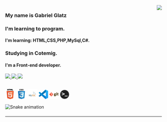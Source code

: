 <img align='right' src="https://github-readme-stats.vercel.app/api?username=GlatzCampos&show_icons=true&title_color=FDFDFD&text_color=636363&icon_color=FDFDFD&bg_color=151515&cache_seconds=2300">

### My name is Gabriel Glatz<br>
<h3>I'm learning to program.</h3>
<h4>I'm learning: HTML,CSS,PHP,MySql,C#.</h4>

<p>

<h3>Studying in Cotemig.</h3>

<h4>I'm a Front-end developer.</h4>

<a href="https://www.instagram.com/gabrielglatz/">
  <img src="https://img.shields.io/badge/Instagram-E4405F?style=for-the-badge&logo=instagram&logoColor=white" />
</a>
<a href="https://www.linkedin.com/in/gabriel-glatz-45b135206">
  <img src="https://img.shields.io/badge/LinkedIn-0077B5?style=for-the-badge&logo=linkedin&logoColor=white" />
</a>
<a href="https://twitter.com/CamposGlatz">
  <img src="https://img.shields.io/badge/Twitter-1DA1F2?style=for-the-badge&logo=twitter&logoColor=white" />
</a><br><br>

<code><img height="32" src="https://raw.githubusercontent.com/github/explore/80688e429a7d4ef2fca1e82350fe8e3517d3494d/topics/html/html.png" alt="HTML5"/></code>
<code><img height="32" src="https://raw.githubusercontent.com/github/explore/80688e429a7d4ef2fca1e82350fe8e3517d3494d/topics/css/css.png" alt="CSS"/></code>
<code><img height="32" src="https://raw.githubusercontent.com/github/explore/80688e429a7d4ef2fca1e82350fe8e3517d3494d/topics/mysql/mysql.png" alt="MySQL"/></code>
<code><img height="30" src="https://raw.githubusercontent.com/github/explore/80688e429a7d4ef2fca1e82350fe8e3517d3494d/topics/visual-studio-code/visual-studio-code.png"></code>
<code><img height="30" src="https://raw.githubusercontent.com/github/explore/80688e429a7d4ef2fca1e82350fe8e3517d3494d/topics/git/git.png"></code>
<code><img height="30" src="https://raw.githubusercontent.com/github/explore/80688e429a7d4ef2fca1e82350fe8e3517d3494d/topics/terminal/terminal.png"></code>

<img href="https://github.com/GlatzCampos/GlatzCampos/blob/output/snake.svg" alt="Snake animation" />

###

</p>
<hr>
